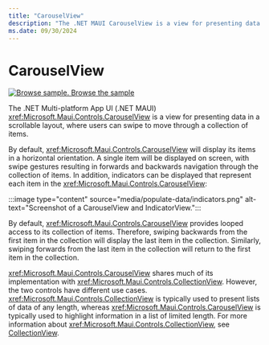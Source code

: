 ```yaml
---
title: "CarouselView"
description: "The .NET MAUI CarouselView is a view for presenting data in a scrollable layout, where users can swipe to move through a collection of items."
ms.date: 09/30/2024
---
```


# CarouselView

[![Browse sample.](~/media/code-sample.png) Browse the sample](/samples/dotnet/maui-samples/userinterface-carouselview)

The .NET Multi-platform App UI (.NET MAUI) <xref:Microsoft.Maui.Controls.CarouselView> is a view for presenting data in a scrollable layout, where users can swipe to move through a collection of items.

By default, <xref:Microsoft.Maui.Controls.CarouselView> will display its items in a horizontal orientation. A single item will be displayed on screen, with swipe gestures resulting in forwards and backwards navigation through the collection of items. In addition, indicators can be displayed that represent each item in the <xref:Microsoft.Maui.Controls.CarouselView>:

:::image type="content" source="media/populate-data/indicators.png" alt-text="Screenshot of a CarouselView and IndicatorView.":::

By default, <xref:Microsoft.Maui.Controls.CarouselView> provides looped access to its collection of items. Therefore, swiping backwards from the first item in the collection will display the last item in the collection. Similarly, swiping forwards from the last item in the collection will return to the first item in the collection.

<xref:Microsoft.Maui.Controls.CarouselView> shares much of its implementation with <xref:Microsoft.Maui.Controls.CollectionView>. However, the two controls have different use cases. <xref:Microsoft.Maui.Controls.CollectionView> is typically used to present lists of data of any length, whereas <xref:Microsoft.Maui.Controls.CarouselView> is typically used to highlight information in a list of limited length. For more information about <xref:Microsoft.Maui.Controls.CollectionView>, see [CollectionView](~/user-interface/controls/collectionview/index.md).
